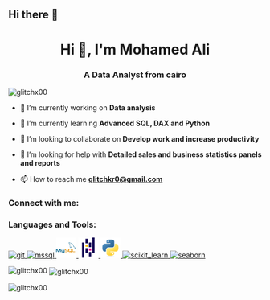 ## Hi there 👋

<h1 align="center">Hi 👋, I'm Mohamed Ali</h1>
<h3 align="center">A Data Analyst from cairo</h3>

<p align="left"> <img src="https://komarev.com/ghpvc/?username=glitchx00&label=Profile%20views&color=0e75b6&style=flat" alt="glitchx00" /> </p>


- 🔭 I’m currently working on **Data analysis**

- 🌱 I’m currently learning **Advanced SQL, DAX and Python**

- 👯 I’m looking to collaborate on **Develop work and increase productivity**

- 🤝 I’m looking for help with **Detailed sales and business statistics panels and reports**

- 📫 How to reach me **glitchkr0@gmail.com**

<h3 align="left">Connect with me:</h3>
<p align="left">
</p>

<h3 align="left">Languages and Tools:</h3>
<p align="left"> <a href="https://git-scm.com/" target="_blank" rel="noreferrer"> <img src="https://www.vectorlogo.zone/logos/git-scm/git-scm-icon.svg" alt="git" width="40" height="40"/> </a> <a href="https://www.microsoft.com/en-us/sql-server" target="_blank" rel="noreferrer"> <img src="https://www.svgrepo.com/show/303229/microsoft-sql-server-logo.svg" alt="mssql" width="40" height="40"/> </a> <a href="https://www.mysql.com/" target="_blank" rel="noreferrer"> <img src="https://raw.githubusercontent.com/devicons/devicon/master/icons/mysql/mysql-original-wordmark.svg" alt="mysql" width="40" height="40"/> </a> <a href="https://pandas.pydata.org/" target="_blank" rel="noreferrer"> <img src="https://raw.githubusercontent.com/devicons/devicon/2ae2a900d2f041da66e950e4d48052658d850630/icons/pandas/pandas-original.svg" alt="pandas" width="40" height="40"/> </a> <a href="https://www.python.org" target="_blank" rel="noreferrer"> <img src="https://raw.githubusercontent.com/devicons/devicon/master/icons/python/python-original.svg" alt="python" width="40" height="40"/> </a> <a href="https://scikit-learn.org/" target="_blank" rel="noreferrer"> <img src="https://upload.wikimedia.org/wikipedia/commons/0/05/Scikit_learn_logo_small.svg" alt="scikit_learn" width="40" height="40"/> </a> <a href="https://seaborn.pydata.org/" target="_blank" rel="noreferrer"> <img src="https://seaborn.pydata.org/_images/logo-mark-lightbg.svg" alt="seaborn" width="40" height="40"/> </a> </p>

<p><img align="left" src="https://github-readme-stats.vercel.app/api/top-langs?username=glitchx00&show_icons=true&locale=en&layout=compact" alt="glitchx00" /></p>

<p>&nbsp;<img align="center" src="https://github-readme-stats.vercel.app/api?username=glitchx00&show_icons=true&locale=en" alt="glitchx00" /></p>

<p><img align="center" src="https://github-readme-streak-stats.herokuapp.com/?user=glitchx00&" alt="glitchx00" /></p>
